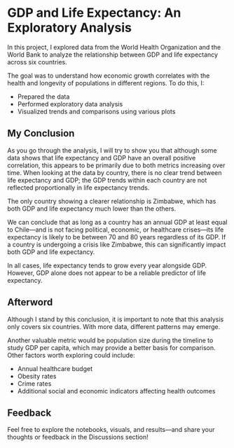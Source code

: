 # GDP and Life Expectancy: An Exploratory Analysis

In this project, I explored data from the World Health Organization and the World Bank to analyze the relationship between GDP and life expectancy across six countries.

The goal was to understand how economic growth correlates with the health and longevity of populations in different regions. To do this, I:

- Prepared the data
- Performed exploratory data analysis
- Visualized trends and comparisons using various plots

## My Conclusion

As you go through the analysis, I will try to show you that although some data shows that life expectancy and GDP have an overall positive correlation, this appears to be primarily due to both metrics increasing over time. When looking at the data by country, there is no clear trend between life expectancy and GDP; the GDP trends within each country are not reflected proportionally in life expectancy trends.

The only country showing a clearer relationship is Zimbabwe, which has both GDP and life expectancy much lower than the others.

We can conclude that as long as a country has an annual GDP at least equal to Chile—and is not facing political, economic, or healthcare crises—its life expectancy is likely to be between 70 and 80 years regardless of its GDP. If a country is undergoing a crisis like Zimbabwe, this can significantly impact both GDP and life expectancy.

In all cases, life expectancy tends to grow every year alongside GDP. However, GDP alone does not appear to be a reliable predictor of life expectancy.

## Afterword

Although I stand by this conclusion, it is important to note that this analysis only covers six countries. With more data, different patterns may emerge.

Another valuable metric would be population size during the timeline to study GDP per capita, which may provide a better basis for comparison. Other factors worth exploring could include:

- Annual healthcare budget
- Obesity rates
- Crime rates
- Additional social and economic indicators affecting health outcomes

## Feedback

Feel free to explore the notebooks, visuals, and results—and share your thoughts or feedback in the Discussions section!

